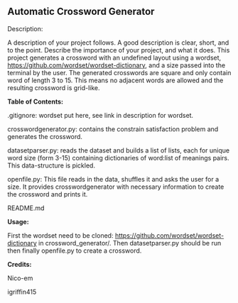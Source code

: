 ## Automatic Crossword Generator

Description:

A description of your project follows. A good description is clear, short, and to the point. Describe the importance of your project, and what it does.
This project generates a crossword with an undefined layout using a wordset, https://github.com/wordset/wordset-dictionary, and a size passed into the terminal by the user. The generated crosswords are square and only contain word of length 3 to 15. This means no adjacent words are allowed and the resulting crossword is grid-like.


**Table of Contents:**

.gitignore: wordset put here, see link in description for wordset.

crosswordgenerator.py: contains the constrain satisfaction problem and generates the crossword.

datasetparser.py: reads the dataset and builds a list of lists, each for unique word size (form 3-15) containing dictionaries of word:list of meanings pairs. This data-structure is pickled.

openfile.py: This file reads in the data, shuffles it and asks the user for a size. It provides crosswordgenerator with necessary information to create the crossword and prints it.

README.md


**Usage:**

First the wordset need to be cloned: https://github.com/wordset/wordset-dictionary in crossword_generator/. Then datasetparser.py should be run then finally openfile.py to create a crossword.


**Credits:**

Nico-em

igriffin415
